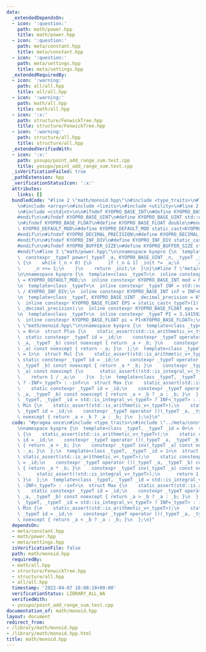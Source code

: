 ```yaml
---
data:
  _extendedDependsOn:
  - icon: ':question:'
    path: math/power.hpp
    title: math/power.hpp
  - icon: ':question:'
    path: meta/constant.hpp
    title: meta/constant.hpp
  - icon: ':question:'
    path: meta/settings.hpp
    title: meta/settings.hpp
  _extendedRequiredBy:
  - icon: ':warning:'
    path: all/all.hpp
    title: all/all.hpp
  - icon: ':warning:'
    path: math/all.hpp
    title: math/all.hpp
  - icon: ':x:'
    path: structure/FenwickTree.hpp
    title: structure/FenwickTree.hpp
  - icon: ':warning:'
    path: structure/all.hpp
    title: structure/all.hpp
  _extendedVerifiedWith:
  - icon: ':x:'
    path: yosupo/point_add_range_sum.test.cpp
    title: yosupo/point_add_range_sum.test.cpp
  _isVerificationFailed: true
  _pathExtension: hpp
  _verificationStatusIcon: ':x:'
  attributes:
    links: []
  bundledCode: "#line 2 \"math/monoid.hpp\"\n#include <type_traits>\n#line 2 \"meta/constant.hpp\"\
    \n#include <array>\n#include <limits>\n#include <utility>\n#line 2 \"meta/settings.hpp\"\
    \n#include <cstdint>\n\n#ifndef KYOPRO_BASE_INT\n#define KYOPRO_BASE_INT std::int64_t\n\
    #endif\n\n#ifndef KYOPRO_BASE_UINT\n#define KYOPRO_BASE_UINT std::uint64_t\n#endif\n\
    \n#ifndef KYOPRO_BASE_FLOAT\n#define KYOPRO_BASE_FLOAT double\n#endif\n\n#ifndef\
    \ KYOPRO_DEFAULT_MOD\n#define KYOPRO_DEFAULT_MOD static_cast<KYOPRO_BASE_UINT>(998244353)\n\
    #endif\n\n#ifndef KYOPRO_DECIMAL_PRECISION\n#define KYOPRO_DECIMAL_PRECISION static_cast<KYOPRO_BASE_UINT>(12)\n\
    #endif\n\n#ifndef KYOPRO_INF_DIV\n#define KYOPRO_INF_DIV static_cast<KYOPRO_BASE_UINT>(3)\n\
    #endif\n\n#ifndef KYOPRO_BUFFER_SIZE\n#define KYOPRO_BUFFER_SIZE static_cast<KYOPRO_BASE_UINT>(2048)\n\
    #endif\n#line 3 \"math/power.hpp\"\n\nnamespace kyopro {\n  template<class _typeT>\n\
    \  constexpr _typeT power(_typeT _a, KYOPRO_BASE_UINT _n, _typeT _init = 1) noexcept\
    \ {\n    while (_n > 0) {\n      if (_n & 1) _init *= _a;\n      _a *= _a;\n \
    \     _n >>= 1;\n    }\n    return _init;\n  }\n}\n#line 7 \"meta/constant.hpp\"\
    \n\nnamespace kyopro {\n  template<class _typeT>\n  inline constexpr _typeT MOD\
    \ = KYOPRO_DEFAULT_MOD;\n  inline constexpr KYOPRO_BASE_INT mod = MOD<KYOPRO_BASE_INT>;\n\
    \n  template<class _typeT>\n  inline constexpr _typeT INF = std::numeric_limits<_typeT>::max()\
    \ / KYOPRO_INF_DIV;\n  inline constexpr KYOPRO_BASE_INT inf = INF<KYOPRO_BASE_INT>;\n\
    \n  template<class _typeT, KYOPRO_BASE_UINT _decimal_precision = KYOPRO_DECIMAL_PRECISION>\n\
    \  inline constexpr KYOPRO_BASE_FLOAT EPS = static_cast<_typeT>(1) / power(10ULL,\
    \ _decimal_precision);\n  inline constexpr KYOPRO_BASE_FLOAT eps = EPS<KYOPRO_BASE_FLOAT>;\n\
    \n  template<class _typeT>\n  inline constexpr _typeT PI = 3.14159265358979323846;\n\
    \  inline constexpr KYOPRO_BASE_FLOAT pi = PI<KYOPRO_BASE_FLOAT>;\n}\n#line 4\
    \ \"math/monoid.hpp\"\n\nnamespace kyopro {\n  template<class _typeT, _typeT _id\
    \ = 0>\n  struct Plus {\n    static_assert(std::is_arithmetic_v<_typeT>);\n  \
    \  static constexpr _typeT id = _id;\n    constexpr _typeT operator ()(_typeT\
    \ _a, _typeT _b) const noexcept { return _a + _b; }\n    constexpr _typeT inv(_typeT\
    \ _a) const noexcept { return -_a; }\n  };\n  template<class _typeT, _typeT _id\
    \ = 1>\n  struct Mul {\n    static_assert(std::is_arithmetic_v<_typeT>);\n   \
    \ static constexpr _typeT id = _id;\n    constexpr _typeT operator ()(_typeT _a,\
    \ _typeT _b) const noexcept { return _a * _b; }\n    constexpr _typeT inv(_typeT\
    \ _a) const noexcept {\n      static_assert(!std::is_integral_v<_typeT>);\n  \
    \    return 1 / _a;\n    }\n  };\n  template<class _typeT, _typeT _id = std::is_integral_v<_typeT>\
    \ ? -INF<_typeT> : -inf>\n  struct Max {\n    static_assert(std::is_arithmetic_v<_typeT>);\n\
    \    static constexpr _typeT id = _id;\n    constexpr _typeT operator ()(_typeT\
    \ _a, _typeT _b) const noexcept { return _a > _b ? _a : _b; }\n  };\n  template<class\
    \ _typeT, _typeT _id = std::is_integral_v<_typeT> ? INF<_typeT> : inf>\n  struct\
    \ Min {\n    static_assert(std::is_arithmetic_v<_typeT>);\n    static constexpr\
    \ _typeT id = _id;\n    constexpr _typeT operator ()(_typeT _a, _typeT _b) const\
    \ noexcept { return _a < _b ? _a : _b; }\n  };\n}\n"
  code: "#pragma once\n#include <type_traits>\n#include \"../meta/constant.hpp\"\n\
    \nnamespace kyopro {\n  template<class _typeT, _typeT _id = 0>\n  struct Plus\
    \ {\n    static_assert(std::is_arithmetic_v<_typeT>);\n    static constexpr _typeT\
    \ id = _id;\n    constexpr _typeT operator ()(_typeT _a, _typeT _b) const noexcept\
    \ { return _a + _b; }\n    constexpr _typeT inv(_typeT _a) const noexcept { return\
    \ -_a; }\n  };\n  template<class _typeT, _typeT _id = 1>\n  struct Mul {\n   \
    \ static_assert(std::is_arithmetic_v<_typeT>);\n    static constexpr _typeT id\
    \ = _id;\n    constexpr _typeT operator ()(_typeT _a, _typeT _b) const noexcept\
    \ { return _a * _b; }\n    constexpr _typeT inv(_typeT _a) const noexcept {\n\
    \      static_assert(!std::is_integral_v<_typeT>);\n      return 1 / _a;\n   \
    \ }\n  };\n  template<class _typeT, _typeT _id = std::is_integral_v<_typeT> ?\
    \ -INF<_typeT> : -inf>\n  struct Max {\n    static_assert(std::is_arithmetic_v<_typeT>);\n\
    \    static constexpr _typeT id = _id;\n    constexpr _typeT operator ()(_typeT\
    \ _a, _typeT _b) const noexcept { return _a > _b ? _a : _b; }\n  };\n  template<class\
    \ _typeT, _typeT _id = std::is_integral_v<_typeT> ? INF<_typeT> : inf>\n  struct\
    \ Min {\n    static_assert(std::is_arithmetic_v<_typeT>);\n    static constexpr\
    \ _typeT id = _id;\n    constexpr _typeT operator ()(_typeT _a, _typeT _b) const\
    \ noexcept { return _a < _b ? _a : _b; }\n  };\n}"
  dependsOn:
  - meta/constant.hpp
  - math/power.hpp
  - meta/settings.hpp
  isVerificationFile: false
  path: math/monoid.hpp
  requiredBy:
  - math/all.hpp
  - structure/FenwickTree.hpp
  - structure/all.hpp
  - all/all.hpp
  timestamp: '2022-04-07 18:08:18+09:00'
  verificationStatus: LIBRARY_ALL_WA
  verifiedWith:
  - yosupo/point_add_range_sum.test.cpp
documentation_of: math/monoid.hpp
layout: document
redirect_from:
- /library/math/monoid.hpp
- /library/math/monoid.hpp.html
title: math/monoid.hpp
---
```

